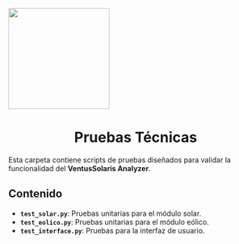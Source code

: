 <p align="left">
  <img src="https://github.com/user-attachments/assets/2cae9b13-d1de-4a5a-a827-643818c98091" width="200">
  <h1 align="center">Pruebas Técnicas</h1>
</p>

Esta carpeta contiene scripts de pruebas diseñados para validar la funcionalidad del **VentusSolaris Analyzer**.

## Contenido

- **`test_solar.py`**: Pruebas unitarias para el módulo solar.
- **`test_eolico.py`**: Pruebas unitarias para el módulo eólico.
- **`test_interface.py`**: Pruebas para la interfaz de usuario.